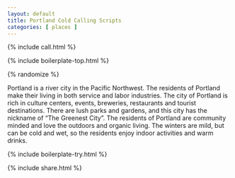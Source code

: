 ```yaml
---
layout: default
title: Portland Cold Calling Scripts
categories: [ places ]
---
```


{% include call.html %}

{% include boilerplate-top.html %}


{% randomize %}

Portland is a river city in the Pacific Northwest. The residents of Portland make their living in both service and labor industries. The city of Portland is rich in culture centers, events, breweries, restaurants and tourist destinations. There are lush parks and gardens, and this city has the nickname of “The Greenest City”. The residents of Portland are community minded and love the outdoors and organic living.  The winters are mild, but can be cold and wet, so the residents enjoy indoor activities and warm drinks.

{% include boilerplate-try.html %}

{% include share.html %}